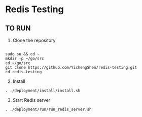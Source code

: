 # Redis Testing

## TO RUN

1. Clone the repository
```shell

sudo su && cd ~
mkdir -p ~/go/src
cd ~/go/src
git clone https://github.com/YichengShen/redis-testing.git
cd redis-testing

```

2. Install
```shell
. ./deployment/install/install.sh
```

3. Start Redis server
```shell
. ./deployment/run/run_redis_server.sh
```